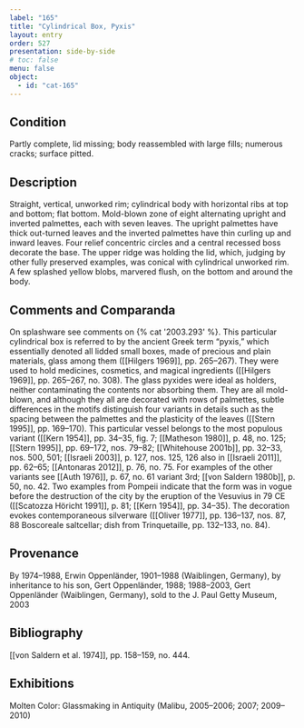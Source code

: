 ```yaml
---
label: "165"
title: "Cylindrical Box, Pyxis"
layout: entry
order: 527
presentation: side-by-side
# toc: false
menu: false
object:
  - id: "cat-165"
---
```


## Condition

Partly complete, lid missing; body reassembled with large fills; numerous cracks; surface pitted.

## Description

Straight, vertical, unworked rim; cylindrical body with horizontal ribs at top and bottom; flat bottom. Mold-blown zone of eight alternating upright and inverted palmettes, each with seven leaves. The upright palmettes have thick out-turned leaves and the inverted palmettes have thin curling up and inward leaves. Four relief concentric circles and a central recessed boss decorate the base. The upper ridge was holding the lid, which, judging by other fully preserved examples, was conical with cylindrical unworked rim. A few splashed yellow blobs, marvered flush, on the bottom and around the body.

## Comments and Comparanda

On splashware see comments on {% cat '2003.293' %}. This particular cylindrical box is referred to by the ancient Greek term “pyxis,” which essentially denoted all lidded small boxes, made of precious and plain materials, glass among them ([[Hilgers 1969]], pp. 265–267). They were used to hold medicines, cosmetics, and magical ingredients ([[Hilgers 1969]], pp. 265–267, no. 308). The glass pyxides were ideal as holders, neither contaminating the contents nor absorbing them. They are all mold-blown, and although they all are decorated with rows of palmettes, subtle differences in the motifs distinguish four variants in details such as the spacing between the palmettes and the plasticity of the leaves ([[Stern 1995]], pp. 169–170). This particular vessel belongs to the most populous variant ([[Kern 1954]], pp. 34–35, fig. 7; [[Matheson 1980]], p. 48, no. 125; [[Stern 1995]], pp. 69–172, nos. 79–82; [[Whitehouse 2001b]], pp. 32–33, nos. 500, 501; [[Israeli 2003]], p. 127, nos. 125, 126 also in [[Israeli 2011]], pp. 62–65; [[Antonaras 2012]], p. 76, no. 75. For examples of the other variants see [[Auth 1976]], p. 67, no. 61 variant 3rd; [[von Saldern 1980b]], p. 50, no. 42. Two examples from Pompeii indicate that the form was in vogue before the destruction of the city by the eruption of the Vesuvius in 79 CE ([[Scatozza Höricht 1991]], p. 81; [[Kern 1954]], pp. 34–35). The decoration evokes contemporaneous silverware ([[Oliver 1977]], pp. 136–137, nos. 87, 88 Boscoreale saltcellar; dish from Trinquetaille, pp. 132–133, no. 84).

## Provenance

By 1974–1988, Erwin Oppenländer, 1901–1988 (Waiblingen, Germany), by inheritance to his son, Gert Oppenländer, 1988; 1988–2003, Gert Oppenländer (Waiblingen, Germany), sold to the J. Paul Getty Museum, 2003

## Bibliography

[[von Saldern et al. 1974]], pp. 158–159, no. 444.

## Exhibitions

Molten Color: Glassmaking in Antiquity (Malibu, 2005–2006; 2007; 2009–2010)